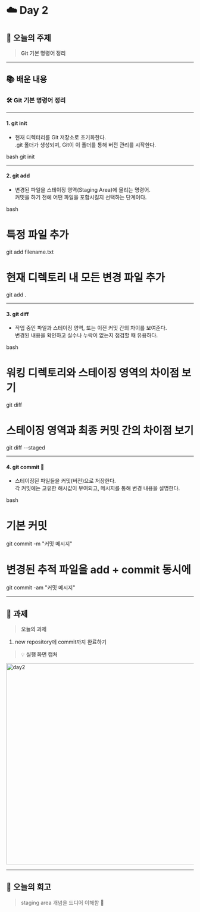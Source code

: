 # ☁️ Day 2

## 🔖 오늘의 주제
> **Git 기본 명령어 정리**

---

## 📚 배운 내용

### 🛠️ Git 기본 명령어 정리

---
#### 1. git init

- 현재 디렉터리를 Git 저장소로 초기화한다.  
  .git 폴더가 생성되며, Git이 이 폴더를 통해 버전 관리를 시작한다.

bash
git init

---

#### 2. git add

- 변경된 파일을 스테이징 영역(Staging Area)에 올리는 명령어.  
  커밋을 하기 전에 어떤 파일을 포함시킬지 선택하는 단계이다.

bash
# 특정 파일 추가
git add filename.txt

# 현재 디렉토리 내 모든 변경 파일 추가
git add .

---

#### 3. git diff

- 작업 중인 파일과 스테이징 영역, 또는 이전 커밋 간의 차이를 보여준다.  
  변경된 내용을 확인하고 실수나 누락이 없는지 점검할 때 유용하다.

bash
# 워킹 디렉토리와 스테이징 영역의 차이점 보기
git diff

# 스테이징 영역과 최종 커밋 간의 차이점 보기
git diff --staged

---

#### 4. git commit 📝

- 스테이징된 파일들을 커밋(버전)으로 저장한다.  
  각 커밋에는 고유한 해시값이 부여되고, 메시지를 통해 변경 내용을 설명한다.

bash
# 기본 커밋
git commit -m "커밋 메시지"

# 변경된 추적 파일을 add + commit 동시에
git commit -am "커밋 메시지"

---

## 📝 과제

> **오늘의 과제**
1. new repository에 commit까지 완료하기

> 💡 **실행 화면 캡처**

<img width="541" alt="day2" src="https://github.com/user-attachments/assets/43dfa127-b461-481b-8b31-b4fca1a6c0b1" />

---

## 💭 오늘의 회고

> staging area 개념을 드디어 이해함 🚀
